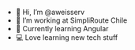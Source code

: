 - 👋 Hi, I’m @aweisserv
- 🚀 I’m working at SimpliRoute Chile
- 🌱 Currently learning Angular
- 💻 Love learning new tech stuff


